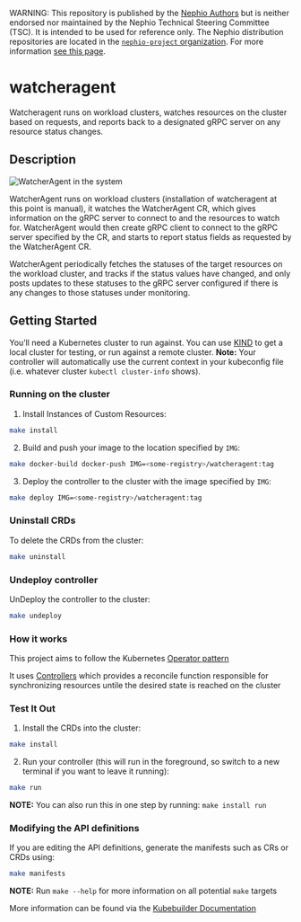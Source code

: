 WARNING: This repository is published by the [Nephio Authors](https://nephio.org/) but is
neither endorsed nor maintained by the Nephio Technical Steering Committee (TSC). It is intended
to be used for reference only. The Nephio distribution repositories are located in the
[`nephio-project` organization](https://github.com/nephio-project). For more information
[see this page](https://nephio.org/experimental).

# watcheragent
Watcheragent runs on workload clusters, watches resources on the cluster based on requests, and reports back to a designated gRPC server on any resource status changes.

## Description

![WatcherAgent in the system](./img/watcher-agent.jpeg)

WatcherAgent runs on workload clusters (installation of watcheragent at this point is manual), it watches the WatcherAgent CR, which gives information on the gRPC server to connect to and the resources to watch for. WatcherAgent would then create gRPC client to connect to the gRPC server specified by the CR, and starts to report status fields as requested by the WatcherAgent CR.

WatcherAgent periodically fetches the statuses of the target resources on the workload cluster, and tracks if the status values have changed, and only posts updates to these statuses to the gRPC server configured if there is any changes to those statuses under monitoring.

## Getting Started
You’ll need a Kubernetes cluster to run against. You can use [KIND](https://sigs.k8s.io/kind) to get a local cluster for testing, or run against a remote cluster.
**Note:** Your controller will automatically use the current context in your kubeconfig file (i.e. whatever cluster `kubectl cluster-info` shows).

### Running on the cluster
1. Install Instances of Custom Resources:

```sh
make install
```

2. Build and push your image to the location specified by `IMG`:
	
```sh
make docker-build docker-push IMG=<some-registry>/watcheragent:tag
```
	
3. Deploy the controller to the cluster with the image specified by `IMG`:

```sh
make deploy IMG=<some-registry>/watcheragent:tag
```

### Uninstall CRDs
To delete the CRDs from the cluster:

```sh
make uninstall
```

### Undeploy controller
UnDeploy the controller to the cluster:

```sh
make undeploy
```

### How it works
This project aims to follow the Kubernetes [Operator pattern](https://kubernetes.io/docs/concepts/extend-kubernetes/operator/)

It uses [Controllers](https://kubernetes.io/docs/concepts/architecture/controller/) 
which provides a reconcile function responsible for synchronizing resources untile the desired state is reached on the cluster 

### Test It Out
1. Install the CRDs into the cluster:

```sh
make install
```

2. Run your controller (this will run in the foreground, so switch to a new terminal if you want to leave it running):

```sh
make run
```

**NOTE:** You can also run this in one step by running: `make install run`

### Modifying the API definitions
If you are editing the API definitions, generate the manifests such as CRs or CRDs using:

```sh
make manifests
```

**NOTE:** Run `make --help` for more information on all potential `make` targets

More information can be found via the [Kubebuilder Documentation](https://book.kubebuilder.io/introduction.html)
